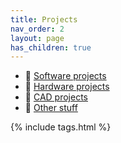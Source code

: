 ```yaml
---
title: Projects
nav_order: 2
layout: page
has_children: true
---
```




- 🧠 [Software projects](software)
- 🔧 [Hardware projects](hardware)
- 📐 [CAD projects](cad)
- 🧷 [Other stuff](other)



{% include tags.html %}
